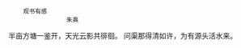 <!--
 * @Author: your name
 * @Date: 2021-07-27 16:35:02
 * @LastEditTime: 2021-07-27 16:36:19
 * @LastEditors: Please set LastEditors
 * @Description: In User Settings Edit
 * @FilePath: \ES6-ES11\ES6\ES6_Promise\观书有感.md
-->
        观书有感
                    朱熹
半亩方塘一鉴开，天光云影共徘徊。
问渠那得清如许，为有源头活水来。